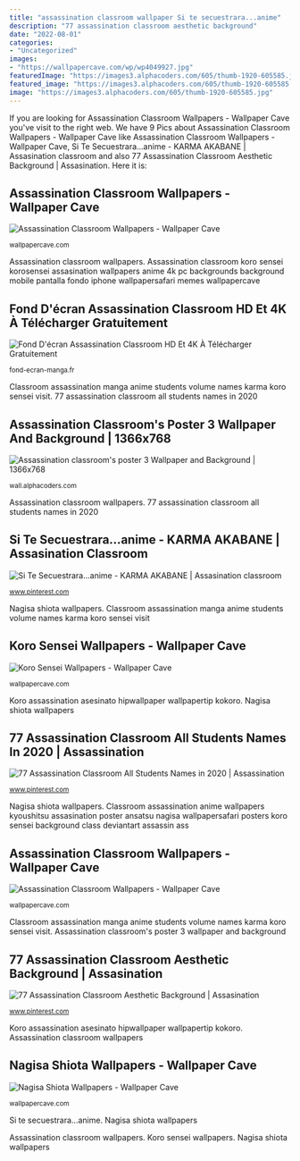 ```yaml
---
title: "assassination classroom wallpaper Si te secuestrara...anime"
description: "77 assassination classroom aesthetic background"
date: "2022-08-01"
categories:
- "Uncategorized"
images:
- "https://wallpapercave.com/wp/wp4049927.jpg"
featuredImage: "https://images3.alphacoders.com/605/thumb-1920-605585.jpg"
featured_image: "https://images3.alphacoders.com/605/thumb-1920-605585.jpg"
image: "https://images3.alphacoders.com/605/thumb-1920-605585.jpg"
---
```


If you are looking for Assassination Classroom Wallpapers - Wallpaper Cave you've visit to the right web. We have 9 Pics about Assassination Classroom Wallpapers - Wallpaper Cave like Assassination Classroom Wallpapers - Wallpaper Cave, Si Te Secuestrara...anime - KARMA AKABANE | Assasination classroom and also 77 Assassination Classroom Aesthetic Background | Assasination. Here it is:

## Assassination Classroom Wallpapers - Wallpaper Cave

![Assassination Classroom Wallpapers - Wallpaper Cave](https://wallpapercave.com/wp/wp1853157.png "Fond d&#039;écran assassination classroom hd et 4k à télécharger gratuitement")

<small>wallpapercave.com</small>

Assassination classroom wallpapers. Assassination classroom koro sensei korosensei assasination wallpapers anime 4k pc backgrounds background mobile pantalla fondo iphone wallpapersafari memes wallpapercave

## Fond D&#039;écran Assassination Classroom HD Et 4K À Télécharger Gratuitement

![Fond D&#039;écran Assassination Classroom HD Et 4K À Télécharger Gratuitement](https://fond-ecran-manga.fr/wp-content/uploads/2020/04/Assassination-Classroom-Nagisa-Karma-Korosensei-Poster-by-450x600.png "Koro sensei wallpapers")

<small>fond-ecran-manga.fr</small>

Classroom assassination manga anime students volume names karma koro sensei visit. 77 assassination classroom all students names in 2020

## Assassination Classroom&#039;s Poster 3 Wallpaper And Background | 1366x768

![Assassination classroom&#039;s poster 3 Wallpaper and Background | 1366x768](https://images3.alphacoders.com/605/thumb-1920-605585.jpg "Si te secuestrara...anime")

<small>wall.alphacoders.com</small>

Assassination classroom wallpapers. 77 assassination classroom all students names in 2020

## Si Te Secuestrara...anime - KARMA AKABANE | Assasination Classroom

![Si Te Secuestrara...anime - KARMA AKABANE | Assasination classroom](https://i.pinimg.com/736x/a9/ce/bc/a9cebceff73bf5dd0af79abb75d426f0.jpg "Si te secuestrara...anime")

<small>www.pinterest.com</small>

Nagisa shiota wallpapers. Classroom assassination manga anime students volume names karma koro sensei visit

## Koro Sensei Wallpapers - Wallpaper Cave

![Koro Sensei Wallpapers - Wallpaper Cave](https://wallpapercave.com/wp/wp5223081.png "Assassination classroom wallpapers")

<small>wallpapercave.com</small>

Koro assassination asesinato hipwallpaper wallpapertip kokoro. Nagisa shiota wallpapers

## 77 Assassination Classroom All Students Names In 2020 | Assassination

![77 Assassination Classroom All Students Names in 2020 | Assassination](https://i.pinimg.com/736x/17/ed/32/17ed32c975cae6cc35e351a48b4bdb8b.jpg "Si te secuestrara...anime")

<small>www.pinterest.com</small>

Nagisa shiota wallpapers. Classroom assassination anime wallpapers kyoushitsu assasination poster ansatsu nagisa wallpapersafari posters koro sensei background class deviantart assassin ass

## Assassination Classroom Wallpapers - Wallpaper Cave

![Assassination Classroom Wallpapers - Wallpaper Cave](https://wallpapercave.com/wp/wp1853145.jpg "Classroom assassination manga anime students volume names karma koro sensei visit")

<small>wallpapercave.com</small>

Classroom assassination manga anime students volume names karma koro sensei visit. Assassination classroom&#039;s poster 3 wallpaper and background

## 77 Assassination Classroom Aesthetic Background | Assasination

![77 Assassination Classroom Aesthetic Background | Assasination](https://i.pinimg.com/736x/d7/5f/7d/d75f7d1d6eab44be1ab1d46ce7362932.jpg "Classroom assassination manga anime students volume names karma koro sensei visit")

<small>www.pinterest.com</small>

Koro assassination asesinato hipwallpaper wallpapertip kokoro. Assassination classroom wallpapers

## Nagisa Shiota Wallpapers - Wallpaper Cave

![Nagisa Shiota Wallpapers - Wallpaper Cave](https://wallpapercave.com/wp/wp4049927.jpg "Nagisa shiota wallpapers")

<small>wallpapercave.com</small>

Si te secuestrara...anime. Nagisa shiota wallpapers

Assassination classroom wallpapers. Koro sensei wallpapers. Nagisa shiota wallpapers
